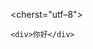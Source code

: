 <doctype html>

<html>

<head>

<cherst="utf–8">

<title></title>

</head>

<body>

	<div>你好</div>

</body>
